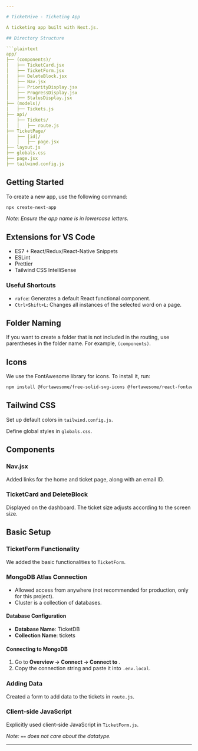 ```yaml
---

# TicketHive - Ticketing App

A ticketing app built with Next.js.

## Directory Structure

```plaintext
app/
├── (components)/
│   ├── TicketCard.jsx
│   ├── TicketForm.jsx
│   ├── DeleteBlock.jsx
│   ├── Nav.jsx
│   ├── PriorityDisplay.jsx
│   ├── ProgressDisplay.jsx
│   ├── StatusDisplay.jsx
├── (models)/
│   ├── Tickets.js
├── api/
│   ├── Tickets/
│   │   ├── route.js
├── TicketPage/
│   ├── [id]/
│   │   ├── page.jsx
├── layout.js
├── globals.css
├── page.jsx
├── tailwind.config.js
```

## Getting Started

To create a new app, use the following command:

```sh
npx create-next-app
```

*Note: Ensure the app name is in lowercase letters.*

## Extensions for VS Code

- ES7 + React/Redux/React-Native Snippets
- ESLint
- Prettier
- Tailwind CSS IntelliSense

### Useful Shortcuts

- `rafce`: Generates a default React functional component.
- `Ctrl+Shift+L`: Changes all instances of the selected word on a page.

## Folder Naming

If you want to create a folder that is not included in the routing, use parentheses in the folder name. For example, `(components)`.

## Icons

We use the FontAwesome library for icons. To install it, run:

```sh
npm install @fortawesome/free-solid-svg-icons @fortawesome/react-fontawesome
```

## Tailwind CSS

Set up default colors in `tailwind.config.js`.

Define global styles in `globals.css`.

## Components

### Nav.jsx

Added links for the home and ticket page, along with an email ID.

### TicketCard and DeleteBlock

Displayed on the dashboard. The ticket size adjusts according to the screen size.

## Basic Setup

### TicketForm Functionality

We added the basic functionalities to `TicketForm`.

### MongoDB Atlas Connection

- Allowed access from anywhere (not recommended for production, only for this project).
- Cluster is a collection of databases.

#### Database Configuration

- **Database Name**: TicketDB
- **Collection Name**: tickets

#### Connecting to MongoDB

1. Go to **Overview -> Connect -> Connect to <clustername>**.
2. Copy the connection string and paste it into `.env.local`.

### Adding Data

Created a form to add data to the tickets in `route.js`.

### Client-side JavaScript

Explicitly used client-side JavaScript in `TicketForm.js`.

*Note: `==` does not care about the datatype.*

---
```


